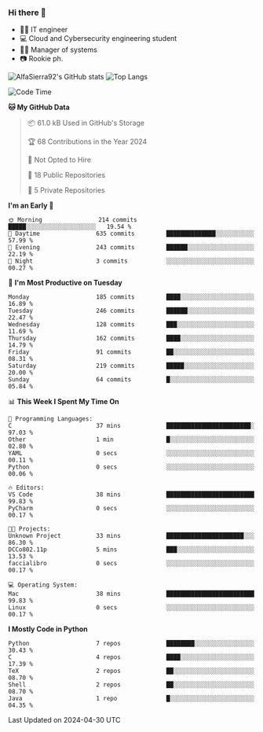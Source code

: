 ### Hi there 👋
- 👨‍💻 IT engineer
- 💻 Cloud and Cybersecurity engineering student
- 👨‍💼 Manager of systems
- 📷 Rookie ph.


![AlfaSierra92's GitHub stats](https://github-readme-stats.vercel.app/api?username=AlfaSierra92&theme=nord)
![Top Langs](https://github-readme-stats.vercel.app/api/top-langs/?username=AlfaSierra92&theme=nord&layout=compact)

<!--START_SECTION:waka-->
![Code Time](http://img.shields.io/badge/Code%20Time-66%20hrs%2018%20mins-blue)

**🐱 My GitHub Data** 

> 📦 61.0 kB Used in GitHub's Storage 
 > 
> 🏆 68 Contributions in the Year 2024
 > 
> 🚫 Not Opted to Hire
 > 
> 📜 18 Public Repositories 
 > 
> 🔑 5 Private Repositories 
 > 
**I'm an Early 🐤** 

```text
🌞 Morning                214 commits         █████░░░░░░░░░░░░░░░░░░░░   19.54 % 
🌆 Daytime                635 commits         ██████████████░░░░░░░░░░░   57.99 % 
🌃 Evening                243 commits         ██████░░░░░░░░░░░░░░░░░░░   22.19 % 
🌙 Night                  3 commits           ░░░░░░░░░░░░░░░░░░░░░░░░░   00.27 % 
```
📅 **I'm Most Productive on Tuesday** 

```text
Monday                   185 commits         ████░░░░░░░░░░░░░░░░░░░░░   16.89 % 
Tuesday                  246 commits         ██████░░░░░░░░░░░░░░░░░░░   22.47 % 
Wednesday                128 commits         ███░░░░░░░░░░░░░░░░░░░░░░   11.69 % 
Thursday                 162 commits         ████░░░░░░░░░░░░░░░░░░░░░   14.79 % 
Friday                   91 commits          ██░░░░░░░░░░░░░░░░░░░░░░░   08.31 % 
Saturday                 219 commits         █████░░░░░░░░░░░░░░░░░░░░   20.00 % 
Sunday                   64 commits          █░░░░░░░░░░░░░░░░░░░░░░░░   05.84 % 
```


📊 **This Week I Spent My Time On** 

```text
💬 Programming Languages: 
C                        37 mins             ████████████████████████░   97.03 % 
Other                    1 min               █░░░░░░░░░░░░░░░░░░░░░░░░   02.80 % 
YAML                     0 secs              ░░░░░░░░░░░░░░░░░░░░░░░░░   00.11 % 
Python                   0 secs              ░░░░░░░░░░░░░░░░░░░░░░░░░   00.06 % 

🔥 Editors: 
VS Code                  38 mins             █████████████████████████   99.83 % 
PyCharm                  0 secs              ░░░░░░░░░░░░░░░░░░░░░░░░░   00.17 % 

🐱‍💻 Projects: 
Unknown Project          33 mins             ██████████████████████░░░   86.30 % 
DCCo802.11p              5 mins              ███░░░░░░░░░░░░░░░░░░░░░░   13.53 % 
faccialibro              0 secs              ░░░░░░░░░░░░░░░░░░░░░░░░░   00.17 % 

💻 Operating System: 
Mac                      38 mins             █████████████████████████   99.83 % 
Linux                    0 secs              ░░░░░░░░░░░░░░░░░░░░░░░░░   00.17 % 
```

**I Mostly Code in Python** 

```text
Python                   7 repos             ████████░░░░░░░░░░░░░░░░░   30.43 % 
C                        4 repos             ████░░░░░░░░░░░░░░░░░░░░░   17.39 % 
TeX                      2 repos             ██░░░░░░░░░░░░░░░░░░░░░░░   08.70 % 
Shell                    2 repos             ██░░░░░░░░░░░░░░░░░░░░░░░   08.70 % 
Java                     1 repo              █░░░░░░░░░░░░░░░░░░░░░░░░   04.35 % 
```




 Last Updated on 2024-04-30 UTC
<!--END_SECTION:waka-->

<!--
**AlfaSierra92/AlfaSierra92** is a ✨ _special_ ✨ repository because its `README.md` (this file) appears on your GitHub profile.

Here are some ideas to get you started:

- 🔭 I’m currently working on ...
- 🌱 I’m currently learning ...
- 👯 I’m looking to collaborate on ...
- 🤔 I’m looking for help with ...
- 💬 Ask me about ...
- 📫 How to reach me: ...
- 😄 Pronouns: ...
- ⚡ Fun fact: ...
-->
